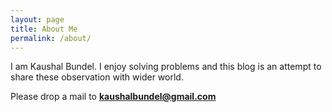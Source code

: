 ```yaml
---
layout: page
title: About Me
permalink: /about/
---
```


I am Kaushal Bundel. I enjoy solving problems and this blog is an attempt to share these observation with wider world.

Please drop a mail to **kaushalbundel@gmail.com**
